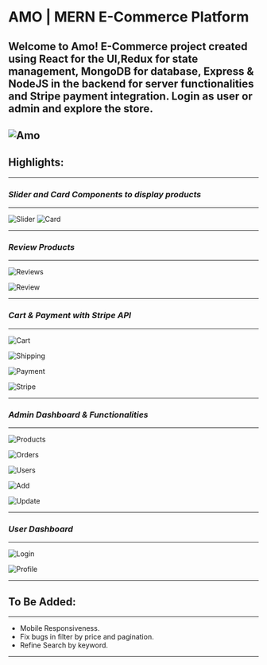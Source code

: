 <h1><b>AMO</b> | MERN E-Commerce Platform</h1>

Welcome to Amo! E-Commerce project created using **React** for the UI,**Redux** for state management, **MongoDB** for database, **Express** & **NodeJS** in the backend for server functionalities and **Stripe** payment integration. Login as user or admin and explore the store.
--

![Amo](https://i.ibb.co/4Wc2SF9/273467088-608307030268783-4011953009172159203-n.jpg)
--

<h2><b>Highlights:</b></h2>
<hr/>
<h3><i>Slider and Card Components to display products</i></h3>
<hr/>

![Slider](https://i.ibb.co/ZH83hnr/273802377-678914873281617-3106311184688774676-n.jpg)
![Card](https://i.ibb.co/GCCtvhW/273802378-996880884515948-2263230004419719024-n.jpg)
<hr/>

<h3><i>Review Products</i></h3>
<hr/>

![Reviews](https://i.ibb.co/NLytGMR/273786364-699026071468886-6784746970674942431-n.jpg)


![Review](https://i.ibb.co/qsmWT2q/273992881-990899894869526-692002931420543335-n.jpg)

<hr/>

<h3><i>Cart & Payment with Stripe API</i></h3>
<hr/>

![Cart](https://i.ibb.co/sJTGQwz/273860614-262799752669207-9054797800470456426-n.jpg)


![Shipping](https://i.ibb.co/f0Gg81r/273972885-975092456439289-2359812891176850864-n.jpg)

![Payment](https://i.ibb.co/p244xZd/273693097-1008899629704430-1517140473504570906-n.jpg)

![Stripe](https://i.ibb.co/41h1Shw/273754068-505424734542477-3568190607443302414-n.jpg)
<hr/>

<h3><i>Admin Dashboard & Functionalities</i></h3>
<hr/>

![Products](https://i.ibb.co/3pYXpQF/273747947-1336605956791752-8203667282895116902-n.jpg)


![Orders](https://i.ibb.co/41KWnyB/273812316-322729333132853-7691850113063379901-n.jpg)

![Users](https://i.ibb.co/N2PHBJd/273673471-1115687682566314-7848636904131085154-n.jpg)

![Add](https://i.ibb.co/gwwktfb/273986170-4777875918987207-6714962051252354811-n.jpg)

![Update](https://i.ibb.co/hMbHGsP/274114341-1875954209258326-2982638426028044924-n.jpg)


<hr/>

<h3><i>User Dashboard</i></h3>
<hr/>

![Login](https://i.ibb.co/fxZsXD8/273975417-499437601745756-7127418298718267324-n.jpg)


![Profile](https://i.ibb.co/f41JVj1/274103845-1635490386802424-1553241563640769479-n.jpg)

<hr/>

<h2><b>To Be Added:</b></h2>
<hr/>

- Mobile Responsiveness.
- Fix bugs in filter by price and pagination.
- Refine Search by keyword.
<hr/>